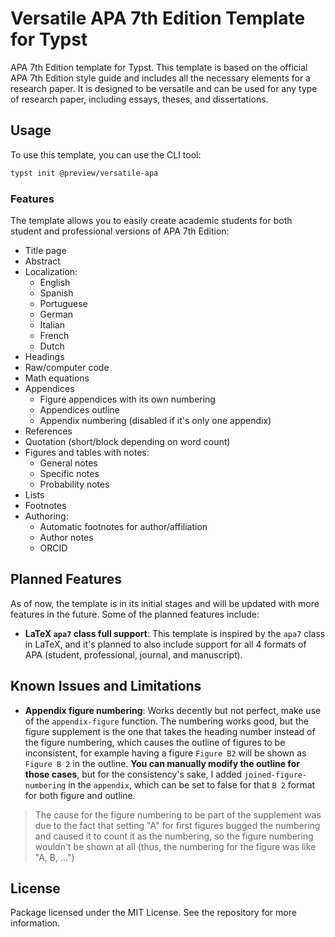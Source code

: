 # Versatile APA 7th Edition Template for Typst

APA 7th Edition template for Typst. This template is based on the official APA 7th Edition style guide and includes all the necessary elements for a research paper. It is designed to be versatile and can be used for any type of research paper, including essays, theses, and dissertations.

## Usage

To use this template, you can use the CLI tool:

```sh
typst init @preview/versatile-apa
```

### Features

The template allows you to easily create academic students for both student and professional versions of APA 7th Edition:

- Title page
- Abstract
- Localization:
  - English
  - Spanish
  - Portuguese
  - German
  - Italian
  - French
  - Dutch
- Headings
- Raw/computer code
- Math equations
- Appendices
  - Figure appendices with its own numbering
  - Appendices outline
  - Appendix numbering (disabled if it's only one appendix)
- References
- Quotation (short/block depending on word count)
- Figures and tables with notes:
  - General notes
  - Specific notes
  - Probability notes
- Lists
- Footnotes
- Authoring:
  - Automatic footnotes for author/affiliation
  - Author notes
  - ORCID

## Planned Features

As of now, the template is in its initial stages and will be updated with more features in the future. Some of the planned features include:

- **LaTeX `apa7` class full support**: This template is inspired by the `apa7` class in LaTeX, and it's planned to also include support for all 4 formats of APA (student, professional, journal, and manuscript).

## Known Issues and Limitations

- **Appendix figure numbering**: Works decently but not perfect, make use of the `appendix-figure` function. The numbering works good, but the figure supplement is the one that takes the heading number instead of the figure numbering, which causes the outline of figures to be inconsistent, for example having a figure `Figure B2` will be shown as `Figure B 2` in the outline. **You can manually modify the outline for those cases**, but for the consistency's sake, I added `joined-figure-numbering` in the `appendix`, which can be set to false for that `B 2` format for both figure and outline.

> The cause for the figure numbering to be part of the supplement was due to the fact that setting "A" for first figures bugged the numbering and caused it to count it as the numbering, so the figure numbering wouldn't be shown at all (thus, the numbering for the figure was like "A, B, ...")

## License

Package licensed under the MIT License. See the repository for more information.

